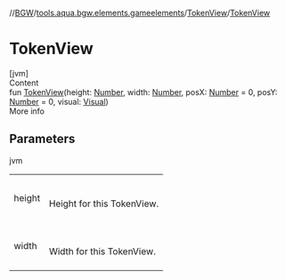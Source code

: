 //[BGW](../../../index.md)/[tools.aqua.bgw.elements.gameelements](../index.md)/[TokenView](index.md)/[TokenView](-token-view.md)



# TokenView  
[jvm]  
Content  
fun [TokenView](-token-view.md)(height: [Number](https://kotlinlang.org/api/latest/jvm/stdlib/kotlin/-number/index.html), width: [Number](https://kotlinlang.org/api/latest/jvm/stdlib/kotlin/-number/index.html), posX: [Number](https://kotlinlang.org/api/latest/jvm/stdlib/kotlin/-number/index.html) = 0, posY: [Number](https://kotlinlang.org/api/latest/jvm/stdlib/kotlin/-number/index.html) = 0, visual: [Visual](../../tools.aqua.bgw.visual/-visual/index.md))  
More info  


## Parameters  
  
jvm  
  
| | |
|---|---|
| <a name="tools.aqua.bgw.elements.gameelements/TokenView/TokenView/#kotlin.Number#kotlin.Number#kotlin.Number#kotlin.Number#tools.aqua.bgw.visual.Visual/PointingToDeclaration/"></a>height| <a name="tools.aqua.bgw.elements.gameelements/TokenView/TokenView/#kotlin.Number#kotlin.Number#kotlin.Number#kotlin.Number#tools.aqua.bgw.visual.Visual/PointingToDeclaration/"></a><br><br>Height for this TokenView.<br><br>|
| <a name="tools.aqua.bgw.elements.gameelements/TokenView/TokenView/#kotlin.Number#kotlin.Number#kotlin.Number#kotlin.Number#tools.aqua.bgw.visual.Visual/PointingToDeclaration/"></a>width| <a name="tools.aqua.bgw.elements.gameelements/TokenView/TokenView/#kotlin.Number#kotlin.Number#kotlin.Number#kotlin.Number#tools.aqua.bgw.visual.Visual/PointingToDeclaration/"></a><br><br>Width for this TokenView.<br><br>|
  
  



